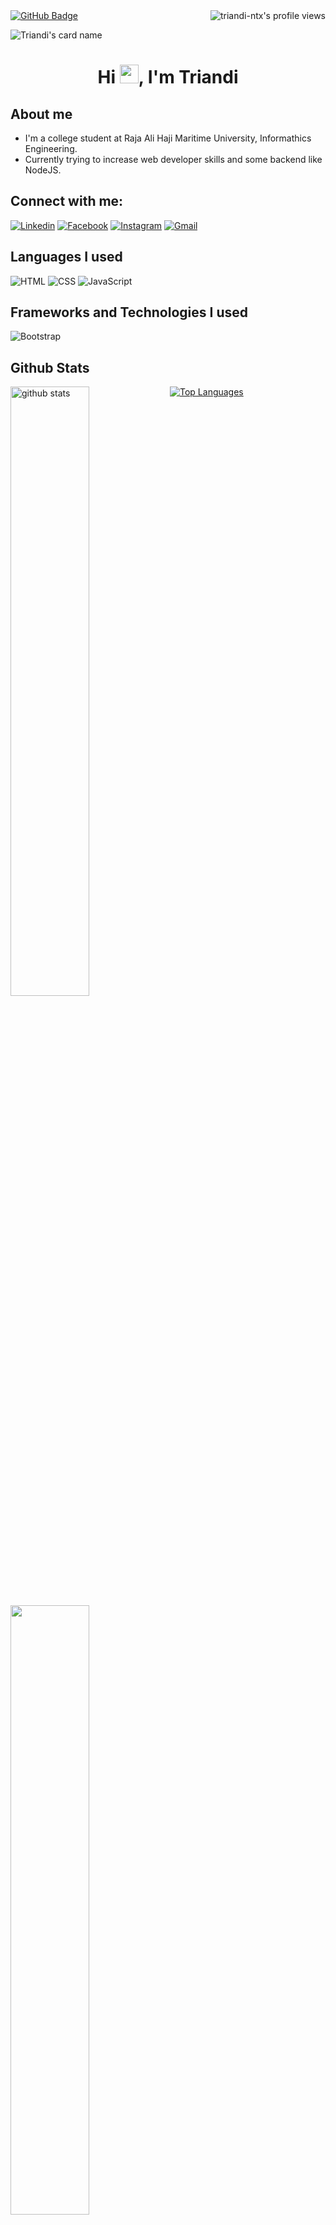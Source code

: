 <a href="https://github.com/Meghna-DAS/github-profile-views-counter">
    <img src="https://komarev.com/ghpvc/?username=triandi-ntx" alt="triandi-ntx's profile views" align="right">
</a>
<a href="https://github.com/triandi-ntx?tab=followers"><img src="https://img.shields.io/github/followers/triandi-ntx?label=Followers&style=social" alt="GitHub Badge"></a>

<br />


![Triandi's card name](https://cardivo.vercel.app/api?name=Triandi&description=&image=https://dicoding-web-img.sgp1.cdn.digitaloceanspaces.com/small/avatar/dos:e2f1bbd647ebe630330a22d4ee95392220220312223313.png?v=4&fontColor=%23ffffff&backgroundColor=%232A272A&iconColor=%23fff&instagram=triandi.ntx&pattern=iLikeFood&colorPattern=%23000)

<h1 align="center">Hi <img src="https://raw.githubusercontent.com/MartinHeinz/MartinHeinz/master/wave.gif" width="30px">, I'm Triandi</h1>

##   About me
- I'm a college student at Raja Ali Haji Maritime University, Informathics Engineering.
- Currently trying to increase web developer skills and some backend like NodeJS.


## Connect with me:
[![Linkedin](https://img.shields.io/badge/-LinkedIn-blue?style=flat&logo=Linkedin&logoColor=white)](https://www.linkedin.com/in/triandi-andi/)
[![Facebook](https://img.shields.io/badge/Facebook-%231877F2.svg?&style=flat&logo=facebook&logoColor=white)](https://web.facebook.com/triandi.me/)
[![Instagram](https://img.shields.io/badge/-Instagram-c13584?style=flat&labelColor=c13584&logo=instagram&logoColor=white)](https://www.instagram.com/triandi.me/)
[![Gmail](https://img.shields.io/badge/-Gmail-c14438?style=flat&logo=gmail&logoColor=white)](mailto:hi@triandii.me)
## Languages I used

<img alt="HTML" src="https://img.shields.io/badge/-HTML-E34F26?logo=html5&logoColor=black&style=for-the-badge"> <img alt="CSS" src="https://img.shields.io/badge/-CSS-1572B6?logo=CSS3&logoColor=black&style=for-the-badge"> <img alt="JavaScript" src="https://img.shields.io/badge/-JavaScript-F7DF1E?logo=javascript&logoColor=black&style=for-the-badge">

## Frameworks and Technologies I used
<img alt="Bootstrap" src="https://img.shields.io/badge/-Bootstrap-7952B3?logo=bootstrap&logoColor=black&style=for-the-badge"> 


## Github Stats
<img src="https://github-readme-stats.vercel.app/api?username=triandi-ntx&show_icons=true&theme=tokyonight" alt="github stats" width="50%" align="left"/>
<img src="https://github-readme-streak-stats.herokuapp.com/?user=triandi-ntx&theme=dark" width="50%" align="left">

[![Top Languages](https://github-readme-stats.vercel.app/api/top-langs/?username=triandi-ntx&layout=compact)](https://github.com/triandi/github-readme-stats)

